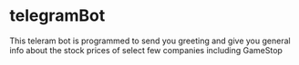 # telegramBot
This teleram bot is programmed to send you greeting and give you general info about the stock prices of select few companies including GameStop
